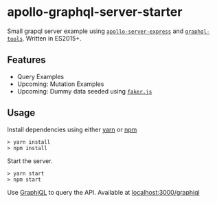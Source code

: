 # apollo-graphql-server-starter

Small grapql server example using
[`apollo-server-express`](https://github.com/apollographql/apollo-server) and
[`graphql-tools`](https://github.com/apollographql/graphql-tools). Written in
ES2015+.

## Features

* Query Examples
* Upcoming: Mutation Examples
* Upcoming: Dummy data seeded using [`faker.js`](https://github.com/marak/Faker.js/)


## Usage

Install dependencies using either [yarn](https://yarnpkg.com/en/docs/getting-started)
or [npm](https://www.npmjs.com/get-npm)

```
> yarn install
> npm install
```

Start the server.

```
> yarn start
> npm start
```

Use [GraphiQL](https://github.com/graphql/graphiql) to query the API. Available
at [localhost:3000/graphiql](http://localhost:3000/graphiql)
